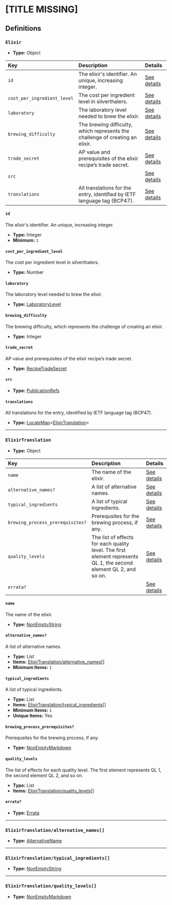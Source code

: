 # [TITLE MISSING]

## Definitions

### <a name="Elixir"></a> `Elixir`

- **Type:** Object

Key | Description | Details
:-- | :-- | :--
`id` | The elixir's identifier. An unique, increasing integer. | <a href="#Elixir/id">See details</a>
`cost_per_ingredient_level` | The cost per ingredient level in silverthalers. | <a href="#Elixir/cost_per_ingredient_level">See details</a>
`laboratory` | The laboratory level needed to brew the elixir. | <a href="#Elixir/laboratory">See details</a>
`brewing_difficulty` | The brewing difficulty, which represents the challenge of creating an elixir. | <a href="#Elixir/brewing_difficulty">See details</a>
`trade_secret` | AP value and prerequisites of the elixir recipe’s trade secret. | <a href="#Elixir/trade_secret">See details</a>
`src` |  | <a href="#Elixir/src">See details</a>
`translations` | All translations for the entry, identified by IETF language tag (BCP47). | <a href="#Elixir/translations">See details</a>

#### <a name="Elixir/id"></a> `id`

The elixir's identifier. An unique, increasing integer.

- **Type:** Integer
- **Minimum:** `1`

#### <a name="Elixir/cost_per_ingredient_level"></a> `cost_per_ingredient_level`

The cost per ingredient level in silverthalers.

- **Type:** Number

#### <a name="Elixir/laboratory"></a> `laboratory`

The laboratory level needed to brew the elixir.

- **Type:** <a href="./_Herbary.md#LaboratoryLevel">LaboratoryLevel</a>

#### <a name="Elixir/brewing_difficulty"></a> `brewing_difficulty`

The brewing difficulty, which represents the challenge of creating an
elixir.

- **Type:** Integer

#### <a name="Elixir/trade_secret"></a> `trade_secret`

AP value and prerequisites of the elixir recipe’s trade secret.

- **Type:** <a href="./_Herbary.md#RecipeTradeSecret">RecipeTradeSecret</a>

#### <a name="Elixir/src"></a> `src`

- **Type:** <a href="../../source/_PublicationRef.md#PublicationRefs">PublicationRefs</a>

#### <a name="Elixir/translations"></a> `translations`

All translations for the entry, identified by IETF language tag (BCP47).

- **Type:** <a href="../../_LocaleMap.md#LocaleMap">LocaleMap</a>&lt;<a href="#ElixirTranslation">ElixirTranslation</a>&gt;

---

### <a name="ElixirTranslation"></a> `ElixirTranslation`

- **Type:** Object

Key | Description | Details
:-- | :-- | :--
`name` | The name of the elixir. | <a href="#ElixirTranslation/name">See details</a>
`alternative_names?` | A list of alternative names. | <a href="#ElixirTranslation/alternative_names">See details</a>
`typical_ingredients` | A list of typical ingredients. | <a href="#ElixirTranslation/typical_ingredients">See details</a>
`brewing_process_prerequisites?` | Prerequsites for the brewing process, if any. | <a href="#ElixirTranslation/brewing_process_prerequisites">See details</a>
`quality_levels` | The list of effects for each quality level. The first element represents QL 1, the second element QL 2, and so on. | <a href="#ElixirTranslation/quality_levels">See details</a>
`errata?` |  | <a href="#ElixirTranslation/errata">See details</a>

#### <a name="ElixirTranslation/name"></a> `name`

The name of the elixir.

- **Type:** <a href="../../_NonEmptyString.md#NonEmptyString">NonEmptyString</a>

#### <a name="ElixirTranslation/alternative_names"></a> `alternative_names?`

A list of alternative names.

- **Type:** List
- **Items:** <a href="#ElixirTranslation/alternative_names[]">ElixirTranslation/alternative_names[]</a>
- **Minimum Items:** `1`

#### <a name="ElixirTranslation/typical_ingredients"></a> `typical_ingredients`

A list of typical ingredients.

- **Type:** List
- **Items:** <a href="#ElixirTranslation/typical_ingredients[]">ElixirTranslation/typical_ingredients[]</a>
- **Minimum Items:** `1`
- **Unique Items:** Yes

#### <a name="ElixirTranslation/brewing_process_prerequisites"></a> `brewing_process_prerequisites?`

Prerequsites for the brewing process, if any.

- **Type:** <a href="../../_NonEmptyString.md#NonEmptyMarkdown">NonEmptyMarkdown</a>

#### <a name="ElixirTranslation/quality_levels"></a> `quality_levels`

The list of effects for each quality level. The first element
represents QL 1, the second element QL 2, and so on.

- **Type:** List
- **Items:** <a href="#ElixirTranslation/quality_levels[]">ElixirTranslation/quality_levels[]</a>

#### <a name="ElixirTranslation/errata"></a> `errata?`

- **Type:** <a href="../../source/_Erratum.md#Errata">Errata</a>

---

### <a name="ElixirTranslation/alternative_names[]"></a> `ElixirTranslation/alternative_names[]`

- **Type:** <a href="../../_AlternativeNames.md#AlternativeName">AlternativeName</a>

---

### <a name="ElixirTranslation/typical_ingredients[]"></a> `ElixirTranslation/typical_ingredients[]`

- **Type:** <a href="../../_NonEmptyString.md#NonEmptyString">NonEmptyString</a>

---

### <a name="ElixirTranslation/quality_levels[]"></a> `ElixirTranslation/quality_levels[]`

- **Type:** <a href="../../_NonEmptyString.md#NonEmptyMarkdown">NonEmptyMarkdown</a>
